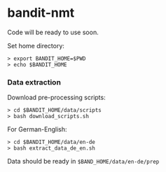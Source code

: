 # bandit-nmt

Code will be ready to use soon.

Set home directory:

~~~~
> export BANDIT_HOME=$PWD
> echo $BANDIT_HOME
~~~~

### Data extraction

Download pre-processing scripts:

~~~~
> cd $BANDIT_HOME/data/scripts
> bash download_scripts.sh
~~~~

For German-English:
~~~~
> cd $BANDIT_HOME/data/en-de
> bash extract_data_de_en.sh
~~~~

Data should be ready in `$BAND_HOME/data/en-de/prep`

